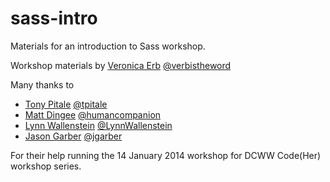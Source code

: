 sass-intro
==========

Materials for an introduction to Sass workshop.

Workshop materials by [Veronica Erb](https://github.com/veronicaerb) [@verbistheword](http://twitter.com/verbistheword)

Many thanks to

* [Tony Pitale](https://github.com/tpitale) [@tpitale](http://twitter.com/tpitale)
* [Matt Dingee](https://github.com/humancompanion) [@humancompanion](http://twitter.com/humancompanion)
* [Lynn Wallenstein](https://github.com/lynnwallenstein/) [@LynnWallenstein](http://twitter.com/LynnWallenstein)
* [Jason Garber](https://github.com/jgarber623/) [@jgarber](http://twitter.com/jgarber)

For their help running the 14 January 2014 workshop for DCWW Code(Her) workshop series.